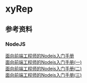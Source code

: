 # xyRep
## 参考资料
### NodeJS
[面向前端工程师的Nodejs入门手册](https://cloud.tencent.com/developer/article/1494949)<br>
[面向前端工程师的Nodejs入门手册(一)](https://cloud.tencent.com/developer/article/1490780)<br>
[面向前端工程师的Nodejs入门手册(二)](https://cloud.tencent.com/developer/article/1492602)<br>
[面向前端工程师的Nodejs入门手册(三)](https://cloud.tencent.com/developer/article/1493731)<br>
